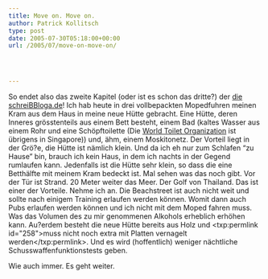 ```yaml
---
title: Move on. Move on.
author: Patrick Kollitsch
type: post
date: 2005-07-30T05:18:00+00:00
url: /2005/07/move-on-move-on/




---
```

So endet also das zweite Kapitel (oder ist es schon das dritte?) der [die schreiBBloga.de][1]! Ich hab heute in drei vollbepackten Mopedfuhren meinen Kram aus dem Haus in meine neue Hütte gebracht. Eine Hütte, deren Inneres grösstenteils aus einem Bett besteht, einem Bad (kaltes Wasser aus einem Rohr und eine Schöpftoilette (Die [World Toilet Organization][2] ist übrigens in Singapore)) und, ähm, einem Moskitonetz. Der Vorteil liegt in der Grö?e, die Hütte ist nämlich klein. Und da ich eh nur zum Schlafen &#8220;zu Hause&#8221; bin, brauch ich kein Haus, in dem ich nachts in der Gegend rumlaufen kann. Jedenfalls ist die Hütte sehr klein, so dass die eine Betthälfte mit meinem Kram bedeckt ist. Mal sehen was das noch gibt. Vor der Tür ist Strand. 20 Meter weiter das Meer. Der Golf von Thailand. Das ist einer der Vorteile. Nehme ich an. Die Beachstreet ist auch nicht weit und sollte nach einigem Training erlaufen werden können. Womit dann auch Pubs erlaufen werden können und ich nicht mit dem Moped fahren muss. Was das Volumen des zu mir genommenen Alkohols erheblich erhöhen kann. Au?erdem besteht die neue Hütte bereits aus Holz und <txp:permlink id="258">muss nicht noch extra mit Platten vernagelt werden</txp:permlink>. Und es wird (hoffentlich) weniger nächtliche Schusswaffenfunktionstests geben.

Wie auch immer. Es geht weiter.

 [1]: http://die.schreibbloga.de
 [2]: http://www.worldtoilet.org/